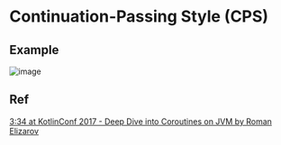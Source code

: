 # Continuation-Passing Style (CPS)
## Example
![image](https://github.com/user-attachments/assets/89ad28f5-9b5f-4b20-b30f-af09b1f6552d)

## Ref
[3:34 at KotlinConf 2017 - Deep Dive into Coroutines on JVM by Roman Elizarov](https://www.youtube.com/watch?v=YrrUCSi72E8)
